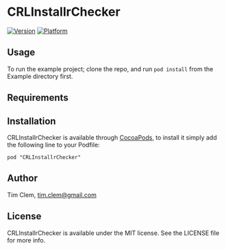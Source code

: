 # CRLInstallrChecker

[![Version](http://cocoapod-badges.herokuapp.com/v/CRLInstallrChecker/badge.png)](http://cocoadocs.org/docsets/CRLInstallrChecker)
[![Platform](http://cocoapod-badges.herokuapp.com/p/CRLInstallrChecker/badge.png)](http://cocoadocs.org/docsets/CRLInstallrChecker)

## Usage

To run the example project; clone the repo, and run `pod install` from the Example directory first.

## Requirements

## Installation

CRLInstallrChecker is available through [CocoaPods](http://cocoapods.org), to install
it simply add the following line to your Podfile:

    pod "CRLInstallrChecker"

## Author

Tim Clem, tim.clem@gmail.com

## License

CRLInstallrChecker is available under the MIT license. See the LICENSE file for more info.


